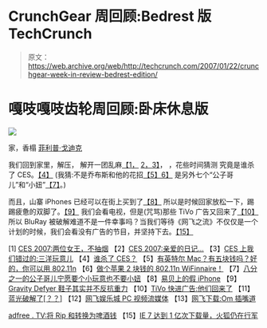 # CrunchGear 周回顾:Bedrest 版 TechCrunch

> 原文：<https://web.archive.org/web/http://techcrunch.com/2007/01/22/crunchgear-week-in-review-bedrest-edition/>

# 嘎吱嘎吱齿轮周回顾:卧床休息版

![](img/8b7243286470094af93f29cec6273e4a.png)

家，香榻
[菲利普·戈迪克](https://web.archive.org/web/20210303215237/http://facetiae.blogspot.com/)

我们回到家里，解压，
解开一团乱麻[【1，](https://web.archive.org/web/20210303215237/http://crunchgear.com/2007/01/15/ces-2007-two-queens-no-smoking/) [2，](https://web.archive.org/web/20210303215237/http://crunchgear.com/?s=dear+diary)[3】](https://web.archive.org/web/20210303215237/http://crunchgear.com/2007/01/17/what-we-missed-at-ces-sanyo-stuff/)，
，花些时间猜测
究竟是谁杀了 CES。[【4】](https://web.archive.org/web/20210303215237/http://crunchgear.com/2007/01/15/who-killed-ces/)
(我猜:不是乔布斯和他的花招[【5】](https://web.archive.org/web/20210303215237/http://crunchgear.com/2007/01/15/have-an-intel-mac-have-five-bucks-ok-you-can-use-80211n/)[6】](https://web.archive.org/web/20210303215237/http://crunchgear.com/2007/01/19/be-an-apple-2-dollar-80211n-wifinnaire/)
是另外七个“公子哥儿”和“小妞”[【7】](https://web.archive.org/web/20210303215237/http://crunchgear.com/2007/01/17/1-in-8-dudes-would-rather-have-a-gadget-than-a-chick/)。)

而且，山寨 iPhones 已经可以在街上买到了[【8】](https://web.archive.org/web/20210303215237/http://crunchgear.com/2007/01/16/fake-iphone-on-ebay/)
所以是时候回家放松一下，踢踢疲惫的双脚了。[【9】](https://web.archive.org/web/20210303215237/http://crunchgear.com/2007/01/18/gravity-defyer-shoes-dont-actually-defy-gravity/)
我们会看电视，但是(咒骂)那些 TiVo 广告又回来了[【10】](https://web.archive.org/web/20210303215237/http://crunchgear.com/2007/01/16/tivo-fast-foward-ads-theyre-back/)
所以 BluRay 被破解难道不是一件幸事吗？当我们等待《网飞之流》不仅仅是一个计划的时候，我们会看没有广告的节目，并坚持下去。[【15】](https://web.archive.org/web/20210303215237/http://crunchgear.com/2007/01/17/ie-7-reaches-100-million-downloads-firefox-still-on-the-march/)

[1] [CES 2007:两位女王，不抽烟](https://web.archive.org/web/20210303215237/http://crunchgear.com/2007/01/15/ces-2007-two-queens-no-smoking/)
【2】[CES 2007:亲爱的日记…](https://web.archive.org/web/20210303215237/http://crunchgear.com/?s=dear+diary)
【3】[CES 上我们错过的:三洋玩意儿](https://web.archive.org/web/20210303215237/http://crunchgear.com/2007/01/17/what-we-missed-at-ces-sanyo-stuff/)
【4】[谁杀了 CES？](https://web.archive.org/web/20210303215237/http://crunchgear.com/2007/01/15/who-killed-ces/)
【5】[有英特尔 Mac？有五块钱吗？好的，你可以用 802.11n](https://web.archive.org/web/20210303215237/http://crunchgear.com/2007/01/15/have-an-intel-mac-have-five-bucks-ok-you-can-use-80211n/)
【6】[做个苹果 2 块钱的 802.11n WiFinnaire！](https://web.archive.org/web/20210303215237/http://crunchgear.com/2007/01/19/be-an-apple-2-dollar-80211n-wifinnaire/)
【7】[八分之一的公子哥儿宁愿要个小玩意也不要小妞](https://web.archive.org/web/20210303215237/http://crunchgear.com/2007/01/17/1-in-8-dudes-would-rather-have-a-gadget-than-a-chick/)
【8】[易贝上的假 iPhone](https://web.archive.org/web/20210303215237/http://crunchgear.com/2007/01/16/fake-iphone-on-ebay/)
【9】[Gravity Defyer 鞋子其实并不反抗重力](https://web.archive.org/web/20210303215237/http://crunchgear.com/2007/01/18/gravity-defyer-shoes-dont-actually-defy-gravity/)
【10】[TiVo 快进广告:他们回来了](https://web.archive.org/web/20210303215237/http://crunchgear.com/2007/01/16/tivo-fast-foward-ads-theyre-back/)
【11】[蓝光破解了[？？]](https://web.archive.org/web/20210303215237/http://crunchgear.com/2007/01/17/blu-ray-cracked/)
【12】[网飞娱乐城 PC 视频流媒体](https://web.archive.org/web/20210303215237/http://crunchgear.com/2007/01/16/netflix-offering-pc-video-streaming/)
【13】[网飞下载:Om 插嘴道](https://web.archive.org/web/20210303215237/http://crunchgear.com/2007/01/17/netflix-downloads-om-chimes-in/)

[adfree . TV:将 Rip 和转换为啤酒钱](https://web.archive.org/web/20210303215237/http://crunchgear.com/2007/01/17/adfreetv-will-rip-and-convert-for-beer-money/)
【15】[IE 7 达到 1 亿次下载量，火狐仍在行军](https://web.archive.org/web/20210303215237/http://crunchgear.com/2007/01/17/ie-7-reaches-100-million-downloads-firefox-still-on-the-march/)